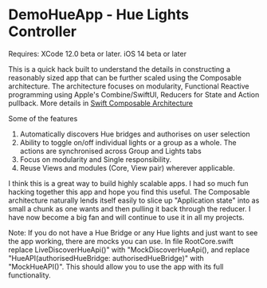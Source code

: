 # DemoHueApp - Hue Lights Controller

Requires: XCode 12.0 beta or later. iOS 14 beta or later

This is a quick hack built to understand the details in constructing a reasonably sized app that can be further scaled using the Composable architecture. The architecture focuses on modularity, Functional Reactive programming using Apple's Combine/SwiftUI, Reducers for State and Action pullback.  More details in
[Swift Composable Architecture](https://github.com/pointfreeco/swift-composable-architecture)

Some of the features

1) Automatically discovers Hue bridges and authorises on user selection
2) Ability to toggle on/off individual lights or a group as a whole. The actions are synchronised across Group and Lights tabs
3) Focus on modularity and Single responsibility.
4) Reuse Views and modules (Core, View pair) wherever applicable.

I think this is a great way to build highly scalable apps. I had so much fun hacking together this app and hope you find this useful. The Composable architecture naturally lends itself easily to slice up "Application state" into as small a chunk as one wants and then pulling it back through the reducer. I have now become a big fan and will continue to use it in all my projects.

Note:
  If you do not have a Hue Bridge or any Hue lights and just want to see the app working, there are mocks you can use. In file RootCore.swift replace LiveDiscoverHueApi()" with "MockDiscoverHueApi(), and replace "HueAPI(authorisedHueBridge: authorisedHueBridge)" with "MockHueAPI()". This should allow you to use the app with its full functionality. 


